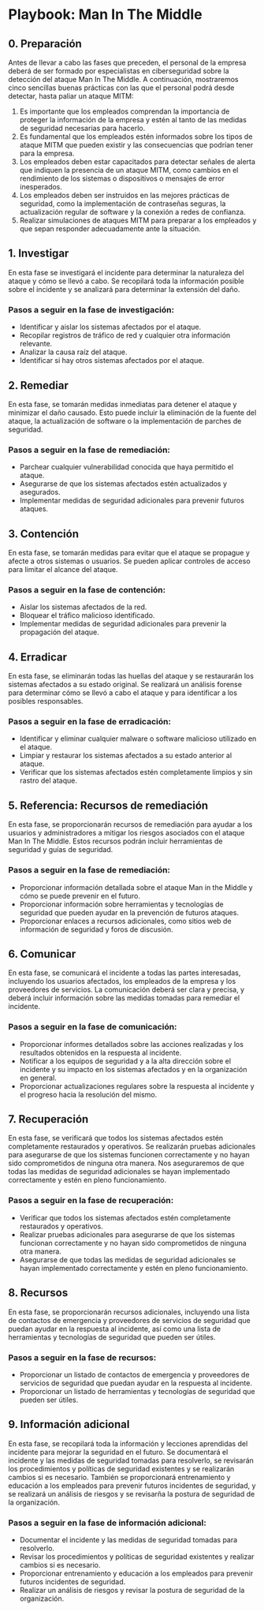 # Playbook: Man In The Middle

## 0. Preparación

Antes de llevar a cabo las fases que preceden, el personal de la empresa deberá de ser formado por especialistas en ciberseguridad sobre la detección del ataque Man In The Middle. A continuación, mostraremos cinco sencillas buenas prácticas con las que el personal podrá desde detectar, hasta paliar un ataque MITM:

1. Es importante que los empleados comprendan la importancia de proteger la información de la empresa y estén al tanto de las medidas de seguridad necesarias para hacerlo.
2. Es fundamental que los empleados estén informados sobre los tipos de ataque MITM que pueden existir y las consecuencias que podrían tener para la empresa.
3. Los empleados deben estar capacitados para detectar señales de alerta que indiquen la presencia de un ataque MITM, como cambios en el rendimiento de los sistemas o dispositivos o mensajes de error inesperados.
4. Los empleados deben ser instruidos en las mejores prácticas de seguridad, como la implementación de contraseñas seguras, la actualización regular de software y la conexión a redes de confianza.
5. Realizar simulaciones de ataques MITM para preparar a los empleados y que sepan responder adecuadamente ante la situación.

## 1. Investigar

En esta fase se investigará el incidente para determinar la naturaleza del ataque y cómo se llevó a cabo. Se recopilará toda la información posible sobre el incidente y se analizará para determinar la extensión del daño.

### Pasos a seguir en la fase de investigación:

- Identificar y aislar los sistemas afectados por el ataque.
- Recopilar registros de tráfico de red y cualquier otra información relevante.
- Analizar la causa raíz del ataque.
- Identificar si hay otros sistemas afectados por el ataque.

## 2. Remediar

En esta fase, se tomarán medidas inmediatas para detener el ataque y minimizar el daño causado. Esto puede incluir la eliminación de la fuente del ataque, la actualización de software o la implementación de parches de seguridad.

### Pasos a seguir en la fase de remediación:

- Parchear cualquier vulnerabilidad conocida que haya permitido el ataque.
- Asegurarse de que los sistemas afectados estén actualizados y asegurados.
- Implementar medidas de seguridad adicionales para prevenir futuros ataques.

## 3. Contención

En esta fase, se tomarán medidas para evitar que el ataque se propague y afecte a otros sistemas o usuarios. Se pueden aplicar controles de acceso para limitar el alcance del ataque.

### Pasos a seguir en la fase de contención:

- Aislar los sistemas afectados de la red.
- Bloquear el tráfico malicioso identificado.
- Implementar medidas de seguridad adicionales para prevenir la propagación del ataque.

## 4. Erradicar

En esta fase, se eliminarán todas las huellas del ataque y se restaurarán los sistemas afectados a su estado original. Se realizará un análisis forense para determinar cómo se llevó a cabo el ataque y para identificar a los posibles responsables.

### Pasos a seguir en la fase de erradicación:

- Identificar y eliminar cualquier malware o software malicioso utilizado en el ataque.
- Limpiar y restaurar los sistemas afectados a su estado anterior al ataque.
- Verificar que los sistemas afectados estén completamente limpios y sin rastro del ataque.

## 5. Referencia: Recursos de remediación

En esta fase, se proporcionarán recursos de remediación para ayudar a los usuarios y administradores a mitigar los riesgos asociados con el ataque Man In The Middle. Estos recursos podrán incluir herramientas de seguridad y guías de seguridad.

### Pasos a seguir en la fase de remediación:

- Proporcionar información detallada sobre el ataque Man in the Middle y cómo se puede prevenir en el futuro.
- Proporcionar información sobre herramientas y tecnologías de seguridad que pueden ayudar en la prevención de futuros ataques.
- Proporcionar enlaces a recursos adicionales, como sitios web de información de seguridad y foros de discusión.

## 6. Comunicar

En esta fase, se comunicará el incidente a todas las partes interesadas, incluyendo los usuarios afectados, los empleados de la empresa y los proveedores de servicios. La comunicación deberá ser clara y precisa, y deberá incluir información sobre las medidas tomadas para remediar el incidente.

### Pasos a seguir en la fase de comunicación:

- Proporcionar informes detallados sobre las acciones realizadas y los resultados obtenidos en la respuesta al incidente.
- Notificar a los equipos de seguridad y a la alta dirección sobre el incidente y su impacto en los sistemas afectados y en la organización en general.
- Proporcionar actualizaciones regulares sobre la respuesta al incidente y el progreso hacia la resolución del mismo.

## 7. Recuperación

En esta fase, se verificará que todos los sistemas afectados estén completamente restaurados y operativos. Se realizarán pruebas adicionales para asegurarse de que los sistemas funcionen correctamente y no hayan sido comprometidos de ninguna otra manera. Nos aseguraremos de que todas las medidas de seguridad adicionales se hayan implementado correctamente y estén en pleno funcionamiento.

### Pasos a seguir en la fase de recuperación:

- Verificar que todos los sistemas afectados estén completamente restaurados y operativos.
- Realizar pruebas adicionales para asegurarse de que los sistemas funcionan correctamente y no hayan sido comprometidos de ninguna otra manera.
- Asegurarse de que todas las medidas de seguridad adicionales se hayan implementado correctamente y estén en pleno funcionamiento.

## 8. Recursos

En esta fase, se proporcionarán recursos adicionales, incluyendo una lista de contactos de emergencia y proveedores de servicios de seguridad que puedan ayudar en la respuesta al incidente, así como una lista de herramientas y tecnologías de seguridad que pueden ser útiles.

### Pasos a seguir en la fase de recursos:

- Proporcionar un listado de contactos de emergencia y proveedores de servicios de seguridad que puedan ayudar en la respuesta al incidente.
- Proporcionar un listado de herramientas y tecnologías de seguridad que pueden ser útiles.

## 9. Información adicional

En esta fase, se recopilará toda la información y lecciones aprendidas del incidente para mejorar la seguridad en el futuro. Se documentará el incidente y las medidas de seguridad tomadas para resolverlo, se revisarán los procedimientos y políticas de seguridad existentes y se realizarán cambios si es necesario. También se proporcionará entrenamiento y educación a los empleados para prevenir futuros incidentes de seguridad, y se realizará un análisis de riesgos y se revisarña la postura de seguridad de la organización.

### Pasos a seguir en la fase de información adicional:

- Documentar el incidente y las medidas de seguridad tomadas para resolverlo.
- Revisar los procedimientos y políticas de seguridad existentes y realizar cambios si es necesario.
- Proporcionar entrenamiento y educación a los empleados para prevenir futuros incidentes de seguridad.
- Realizar un análisis de riesgos y revisar la postura de seguridad de la organización.
